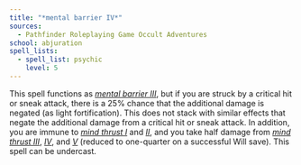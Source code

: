 ```yaml
---
title: "*mental barrier IV*"
sources:
  - Pathfinder Roleplaying Game Occult Adventures
school: abjuration
spell_lists:
  - spell_list: psychic
    level: 5
---
```


This spell functions as [*mental barrier III*](/spells/mental-barrier-iii), but if you are struck by a critical hit or sneak attack, there is a 25% chance that the additional damage is negated (as light fortification). This does not stack with similar effects that negate the additional damage from a critical hit or sneak attack. In addition, you are immune to [*mind thrust I*](/spells/mind-thrust-i/) and [*II*](/spells/mind-thrust-ii/), and you take half damage from [*mind thrust III*](/spells/mind-thrust-iii/), [*IV*](/spells/mind-thrust-iv/), and [*V*](/spells/mind-thrust-v/) (reduced to one-quarter on a successful Will save). This spell can be undercast.
